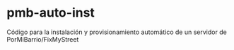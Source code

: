 # pmb-auto-inst
Código para la instalación y provisionamiento automático de un servidor de PorMiBarrio/FixMyStreet
